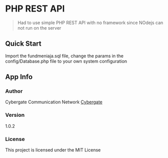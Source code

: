 # PHP REST API

> Had to use simple PHP REST API with no framework since NOdejs can not run on the server

## Quick Start

Import the fundmeniaja.sql file, change the params in the config/Database.php file to your own system configuration

## App Info

### Author

Cybergate Communication Network
[Cybergate](http://www.cyber-gatesnet.blogspot.com)

### Version

1.0.2

### License

This project is licensed under the MIT License
